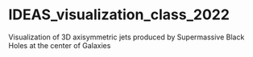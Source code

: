 # IDEAS_visualization_class_2022
Visualization of 3D axisymmetric jets produced by Supermassive Black Holes at the center of Galaxies
